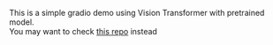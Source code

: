 This is a simple gradio demo using Vision Transformer with pretrained model.</br>
You may want to check [this repo](https://github.com/Spec-DY/Learn-Vision-Transformer) instead
